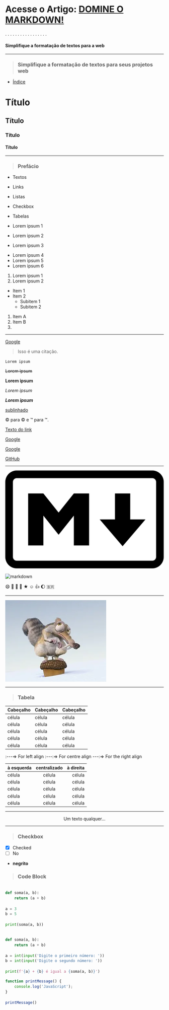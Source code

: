 # Acesse o Artigo: [DOMINE O MARKDOWN!](https://github.com/alexandrelorena/prompts/blob/main/prompts-ebook-markdown.pdf "Domine o Markdown!")
.
.
.
.
.
.
.
.
.
.
.
.
.
.
.
.
.

#### Simplifique a formatação de textos para a web
---

>### Simplifique a formatação de textos para seus projetos web

- [Índice](#Tabela)







# Título
## Título
### Título
#### Título
---
>### Prefácio

- Textos
- Links
- Listas
- Checkbox
- Tabelas


- Lorem ipsum 1
- Lorem ipsum 2
- Lorem ipsum 3
* Lorem ipsum 4
* Lorem ipsum 5
* Lorem ipsum 6
  

  
1. Lorem ipsum 1
1. Lorem ipsum 2


- Item 1
- Item 2
  * Subitem 1
  * Subitem 2
  

1. Item A
2. Item B
3. 
---

[Google](https://www.google.com "Visite o Google")

> Isso é uma citação.

`Lorem ipsum`

~~Lorem ipsum~~

**Lorem ipsum**

*Lorem ipsum*

***Lorem ipsum***

<u>sublinhado</u>


&copy; para © e &trade; para ™.


<!-- Este é um comentário -->

   
[Texto do link](https://github.com/alexandrelorena)

[Google](https://www.google.com "Visite o Google")

[Google][1]

[1]: https://www.google.com

[GitHub][2]

[2]: https://github.com

---

![Imagem](/markdown.png)

<a href="#" style="text-decoration: none;"><img src="https://skillicons.dev/icons?i=markdown" alt="markdown" height="45"></a>

:smile: :pray: :man: :car: &#9733; &#9786; :+1: :moon: :brazil:

---

[![vídeo](era-do-gelo.png)](https://www.youtube.com/watch?v=mm0QJSafljo)



---

>### Tabela

| Cabeçalho | Cabeçalho |  Cabeçalho |
| ------------- | ------------- | ------------- |
| célula  | célula  | célula  |
| célula  | célula  | célula  |
| célula  | célula  | célula  |
| célula  | célula  | célula  |
| célula  | célula  | célula  |


:---=> For left align
:---:=> For centre align
---:=> For the right align

| à esquerda | centralizado |  à direita |
| :------------- | :-------------: | -------------: |
| célula  | célula  | célula  |
| célula  | célula  | célula  |
| célula  | célula  | célula  |
| célula  | célula  | célula  |
| célula  | célula  | célula  |




---

<p align="center">
 Um texto qualquer...
</p>

---

>### Checkbox

- [x] Checked
- [ ] No

- **negrito**

> ### Code Block

```py

def soma(a, b):
    return (a + b)

a = 3
b = 5

print(soma(a, b))

```

```py

def soma(a, b):
    return (a + b)

a = int(input('Digite o primeiro número: '))
b = int(input('Digite o segundo número: '))

print(f'{a} + {b} é igual a {soma(a, b)}')

```


```js
function printMessage() {
    console.log('JavaScript');
}

printMessage()

```